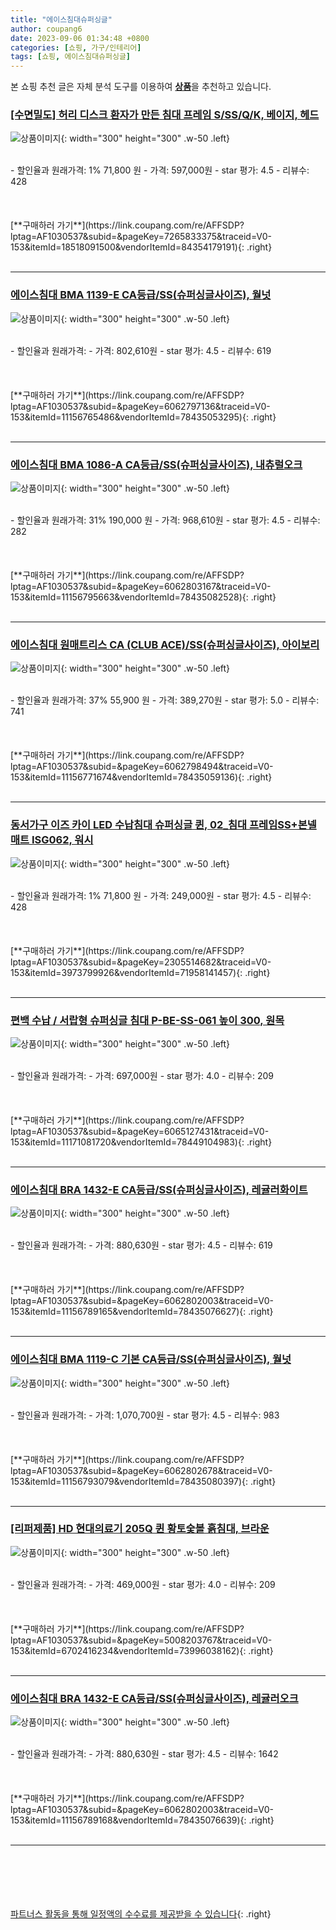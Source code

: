 ```yaml
---
title: "에이스침대슈퍼싱글"
author: coupang6
date: 2023-09-06 01:34:48 +0800
categories: [쇼핑, 가구/인테리어]
tags: [쇼핑, 에이스침대슈퍼싱글]
---
```


본 쇼핑 추천 글은 자체 분석 도구를 이용하여 [**상품**](https://link.coupang.com/a/bao1ui)을 추천하고 있습니다.

### [[수면밀도] 허리 디스크 환자가 만든 침대 프레임 S/SS/Q/K, 베이지, 헤드](https://link.coupang.com/re/AFFSDP?lptag=AF1030537&subid=&pageKey=7265833375&traceid=V0-153&itemId=18518091500&vendorItemId=84354179191)

![상품이미지](https://thumbnail9.coupangcdn.com/thumbnails/remote/230x230ex/image/vendor_inventory/81b7/28241f8a8181daf0b0b10d86da2d3ec7590f75801e84770fc4144291af30.png){: width="300" height="300" .w-50 .left}


<br>
- 할인율과 원래가격: 1%  71,800   원
- 가격: 597,000원
- star 평가: 4.5
- 리뷰수: 428
<br>
<br>
<br>
<br>
[**구매하러 가기**](https://link.coupang.com/re/AFFSDP?lptag=AF1030537&subid=&pageKey=7265833375&traceid=V0-153&itemId=18518091500&vendorItemId=84354179191){: .right}
<br>
<br>

---

### [에이스침대 BMA 1139-E CA등급/SS(슈퍼싱글사이즈), 월넛](https://link.coupang.com/re/AFFSDP?lptag=AF1030537&subid=&pageKey=6062797136&traceid=V0-153&itemId=11156765486&vendorItemId=78435053295)

![상품이미지](https://thumbnail8.coupangcdn.com/thumbnails/remote/230x230ex/image/vendor_inventory/72c5/38ffab8713c113d5dc655ecd7913fb12541b5799ba99591f1f85275a2f71.jpg){: width="300" height="300" .w-50 .left}


<br>
- 할인율과 원래가격: 
- 가격: 802,610원
- star 평가: 4.5
- 리뷰수: 619
<br>
<br>
<br>
<br>
[**구매하러 가기**](https://link.coupang.com/re/AFFSDP?lptag=AF1030537&subid=&pageKey=6062797136&traceid=V0-153&itemId=11156765486&vendorItemId=78435053295){: .right}
<br>
<br>

---

### [에이스침대 BMA 1086-A CA등급/SS(슈퍼싱글사이즈), 내츄럴오크](https://link.coupang.com/re/AFFSDP?lptag=AF1030537&subid=&pageKey=6062803167&traceid=V0-153&itemId=11156795663&vendorItemId=78435082528)

![상품이미지](https://thumbnail8.coupangcdn.com/thumbnails/remote/230x230ex/image/vendor_inventory/81c2/f3a64f0da064fcae821819e703c9eff1b80431417ad3cedd6dfb35fee008.jpg){: width="300" height="300" .w-50 .left}


<br>
- 할인율과 원래가격: 31%  190,000   원
- 가격: 968,610원
- star 평가: 4.5
- 리뷰수: 282
<br>
<br>
<br>
<br>
[**구매하러 가기**](https://link.coupang.com/re/AFFSDP?lptag=AF1030537&subid=&pageKey=6062803167&traceid=V0-153&itemId=11156795663&vendorItemId=78435082528){: .right}
<br>
<br>

---

### [에이스침대 원매트리스 CA (CLUB ACE)/SS(슈퍼싱글사이즈), 아이보리](https://link.coupang.com/re/AFFSDP?lptag=AF1030537&subid=&pageKey=6062798494&traceid=V0-153&itemId=11156771674&vendorItemId=78435059136)

![상품이미지](https://thumbnail10.coupangcdn.com/thumbnails/remote/230x230ex/image/vendor_inventory/8404/23ad93c4c374e2721115d685563da74b257e11e97fe2a0a7ff030f9a2d99.jpg){: width="300" height="300" .w-50 .left}


<br>
- 할인율과 원래가격: 37%  55,900   원
- 가격: 389,270원
- star 평가: 5.0
- 리뷰수: 741
<br>
<br>
<br>
<br>
[**구매하러 가기**](https://link.coupang.com/re/AFFSDP?lptag=AF1030537&subid=&pageKey=6062798494&traceid=V0-153&itemId=11156771674&vendorItemId=78435059136){: .right}
<br>
<br>

---

### [동서가구 이즈 카이 LED 수납침대 슈퍼싱글 퀸, 02_침대 프레임SS+본넬매트 ISG062, 워시](https://link.coupang.com/re/AFFSDP?lptag=AF1030537&subid=&pageKey=2305514682&traceid=V0-153&itemId=3973799926&vendorItemId=71958141457)

![상품이미지](https://thumbnail7.coupangcdn.com/thumbnails/remote/230x230ex/image/vendor_inventory/6c44/c93ac88e214438c8c1a23dc8fdaf6f4c2c1add0a7c7483f95edf0b6844db.jpg){: width="300" height="300" .w-50 .left}


<br>
- 할인율과 원래가격: 1%  71,800   원
- 가격: 249,000원
- star 평가: 4.5
- 리뷰수: 428
<br>
<br>
<br>
<br>
[**구매하러 가기**](https://link.coupang.com/re/AFFSDP?lptag=AF1030537&subid=&pageKey=2305514682&traceid=V0-153&itemId=3973799926&vendorItemId=71958141457){: .right}
<br>
<br>

---

### [편백 수납 / 서랍형 슈퍼싱글 침대 P-BE-SS-061 높이 300, 원목](https://link.coupang.com/re/AFFSDP?lptag=AF1030537&subid=&pageKey=6065127431&traceid=V0-153&itemId=11171081720&vendorItemId=78449104983)

![상품이미지](https://thumbnail8.coupangcdn.com/thumbnails/remote/230x230ex/image/vendor_inventory/077b/238acf80b49c0089ed20ebba07a7fa28d99bfcf00e5943390fa067bb654d.jpg){: width="300" height="300" .w-50 .left}


<br>
- 할인율과 원래가격: 
- 가격: 697,000원
- star 평가: 4.0
- 리뷰수: 209
<br>
<br>
<br>
<br>
[**구매하러 가기**](https://link.coupang.com/re/AFFSDP?lptag=AF1030537&subid=&pageKey=6065127431&traceid=V0-153&itemId=11171081720&vendorItemId=78449104983){: .right}
<br>
<br>

---

### [에이스침대 BRA 1432-E CA등급/SS(슈퍼싱글사이즈), 레귤러화이트](https://link.coupang.com/re/AFFSDP?lptag=AF1030537&subid=&pageKey=6062802003&traceid=V0-153&itemId=11156789165&vendorItemId=78435076627)

![상품이미지](https://thumbnail7.coupangcdn.com/thumbnails/remote/230x230ex/image/vendor_inventory/5b82/9c23ef5f129c3fad095c519d5b35dafee518e80bcfc3d5c8ad5c0d7284a4.jpg){: width="300" height="300" .w-50 .left}


<br>
- 할인율과 원래가격: 
- 가격: 880,630원
- star 평가: 4.5
- 리뷰수: 619
<br>
<br>
<br>
<br>
[**구매하러 가기**](https://link.coupang.com/re/AFFSDP?lptag=AF1030537&subid=&pageKey=6062802003&traceid=V0-153&itemId=11156789165&vendorItemId=78435076627){: .right}
<br>
<br>

---

### [에이스침대 BMA 1119-C 기본 CA등급/SS(슈퍼싱글사이즈), 월넛](https://link.coupang.com/re/AFFSDP?lptag=AF1030537&subid=&pageKey=6062802678&traceid=V0-153&itemId=11156793079&vendorItemId=78435080397)

![상품이미지](https://thumbnail10.coupangcdn.com/thumbnails/remote/230x230ex/image/vendor_inventory/69e2/164a9260027209e9a4c8adae52e5cc6ad12f67e11ed2252a170239169059.jpg){: width="300" height="300" .w-50 .left}


<br>
- 할인율과 원래가격: 
- 가격: 1,070,700원
- star 평가: 4.5
- 리뷰수: 983
<br>
<br>
<br>
<br>
[**구매하러 가기**](https://link.coupang.com/re/AFFSDP?lptag=AF1030537&subid=&pageKey=6062802678&traceid=V0-153&itemId=11156793079&vendorItemId=78435080397){: .right}
<br>
<br>

---

### [[리퍼제품] HD 현대의료기 205Q 퀸 황토숯볼 흙침대, 브라운](https://link.coupang.com/re/AFFSDP?lptag=AF1030537&subid=&pageKey=5008203767&traceid=V0-153&itemId=6702416234&vendorItemId=73996038162)

![상품이미지](https://thumbnail7.coupangcdn.com/thumbnails/remote/230x230ex/image/vendor_inventory/d4bc/c4bfbebf8db587c20df41db3ef1c11ccf2b7ba6a500741056290d0ef97ff.jpg){: width="300" height="300" .w-50 .left}


<br>
- 할인율과 원래가격: 
- 가격: 469,000원
- star 평가: 4.0
- 리뷰수: 209
<br>
<br>
<br>
<br>
[**구매하러 가기**](https://link.coupang.com/re/AFFSDP?lptag=AF1030537&subid=&pageKey=5008203767&traceid=V0-153&itemId=6702416234&vendorItemId=73996038162){: .right}
<br>
<br>

---

### [에이스침대 BRA 1432-E CA등급/SS(슈퍼싱글사이즈), 레귤러오크](https://link.coupang.com/re/AFFSDP?lptag=AF1030537&subid=&pageKey=6062802003&traceid=V0-153&itemId=11156789168&vendorItemId=78435076639)

![상품이미지](https://thumbnail7.coupangcdn.com/thumbnails/remote/230x230ex/image/vendor_inventory/5b82/9c23ef5f129c3fad095c519d5b35dafee518e80bcfc3d5c8ad5c0d7284a4.jpg){: width="300" height="300" .w-50 .left}


<br>
- 할인율과 원래가격: 
- 가격: 880,630원
- star 평가: 4.5
- 리뷰수: 1642
<br>
<br>
<br>
<br>
[**구매하러 가기**](https://link.coupang.com/re/AFFSDP?lptag=AF1030537&subid=&pageKey=6062802003&traceid=V0-153&itemId=11156789168&vendorItemId=78435076639){: .right}
<br>
<br>

---
<br><br><br><br><br> [파트너스 활동을 통해 일정액의 수수료를 제공받을 수 있습니다](https://link.coupang.com/a/bao1ui){: .right}